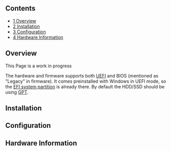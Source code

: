 ## Contents

*   [1 Overview](#Overview)
*   [2 Installation](#Installation)
*   [3 Configuration](#Configuration)
*   [4 Hardware Information](#Hardware_Information)

## Overview

This Page is a work in progress

The hardware and firmware supports both [UEFI](/index.php/UEFI "UEFI") and BIOS (mentioned as "Legacy" in firmware). It comes preinstalled with Windows in UEFI mode, so the [EFI system partition](/index.php/EFI_system_partition "EFI system partition") is already there. By default the HDD/SSD should be using [GPT](/index.php/GPT "GPT").

## Installation

## Configuration

## Hardware Information